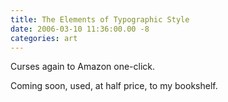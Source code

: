 ```yaml
---
title: The Elements of Typographic Style
date: 2006-03-10 11:36:00.00 -8
categories: art
---
```

Curses again to Amazon one-click.

Coming soon, used, at half price, to my bookshelf.
